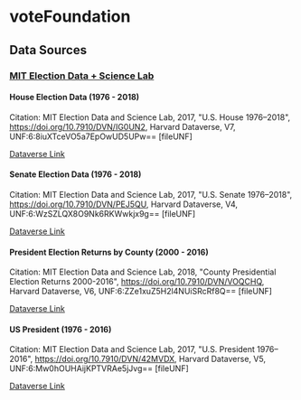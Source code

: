 # voteFoundation

## Data Sources

### [MIT Election Data + Science Lab](https://electionlab.mit.edu/)
#### House Election Data (1976 - 2018)

Citation: 
MIT Election Data and Science Lab, 2017, "U.S. House 1976–2018", https://doi.org/10.7910/DVN/IG0UN2, Harvard Dataverse, V7, UNF:6:8iuXTceVO5a7EpOwUD5UPw== [fileUNF]

[Dataverse Link](https://dataverse.harvard.edu/dataset.xhtml?persistentId=doi:10.7910/DVN/IG0UN2)

#### Senate Election Data (1976 - 2018)

Citation:
MIT Election Data and Science Lab, 2017, "U.S. Senate 1976–2018", https://doi.org/10.7910/DVN/PEJ5QU, Harvard Dataverse, V4, UNF:6:WzSZLQX8O9Nk6RKWwkjx9g== [fileUNF]

[Dataverse Link](https://dataverse.harvard.edu/dataset.xhtml?persistentId=doi:10.7910/DVN/PEJ5QU)

#### President Election Returns by County (2000 - 2016)

Citation:
MIT Election Data and Science Lab, 2018, "County Presidential Election Returns 2000-2016", https://doi.org/10.7910/DVN/VOQCHQ, Harvard Dataverse, V6, UNF:6:ZZe1xuZ5H2l4NUiSRcRf8Q== [fileUNF]

[Dataverse Link](https://dataverse.harvard.edu/dataset.xhtml?persistentId=doi:10.7910/DVN/VOQCHQ)

#### US President (1976 - 2016)

Citation:
MIT Election Data and Science Lab, 2017, "U.S. President 1976–2016", https://doi.org/10.7910/DVN/42MVDX, Harvard Dataverse, V5, UNF:6:Mw0hOUHAijKPTVRAe5jJvg== [fileUNF]

[Dataverse Link](https://dataverse.harvard.edu/dataset.xhtml?persistentId=doi:10.7910/DVN/42MVDX)